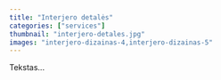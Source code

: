 ```yaml
---
title: "Interjero detalės"
categories: ["services"]
thumbnail: "interjero-detales.jpg"
images: "interjero-dizainas-4,interjero-dizainas-5"
---
```


Tekstas...